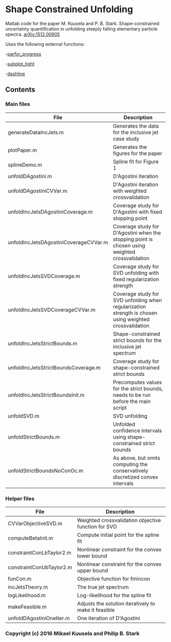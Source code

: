 # Shape Constrained Unfolding

Matlab code for the paper M. Kuusela and P. B. Stark. Shape-constrained uncertainty quantification in unfolding steeply falling elementary particle spectra. [arXiv:1512.00905](http://arxiv.org/abs/1512.00905)

Uses the following external functions:

-[parfor_progress](http://ch.mathworks.com/matlabcentral/fileexchange/32101-progress-monitor--progress-bar--that-works-with-parfor)

-[subplot_tight](http://ch.mathworks.com/matlabcentral/fileexchange/30884-controllable-tight-subplot/)

-[dashline](http://ch.mathworks.com/matlabcentral/fileexchange/1892-dashline)

## Contents
### Main files

| File | Description |
| --- | --- |
| generateDataIncJets.m | Generates the data for the inclusive jet case study |
| plotPaper.m | Generates the figures for the paper |
| splineDemo.m | Spline fit for Figure 1 |
| unfoldDAgostini.m | D'Agostini iteration |
| unfoldDAgostiniCVVar.m | D'Agostini iteration with weighted crossvalidation |
| unfoldIncJetsDAgostiniCoverage.m | Coverage study for D'Agostini with fixed stopping point |
| unfoldIncJetsDAgostiniCoverageCVVar.m | Coverage study for D'Agostini when the stopping point is chosen using weighted crossvalidation |
| unfoldIncJetsSVDCoverage.m | Coverage study for SVD unfolding with fixed regularization strength |
| unfoldIncJetsSVDCoverageCVVar.m | Coverage study for SVD unfolding when regularization strength is chosen using weighted crossvalidation |
| unfoldIncJetsStrictBounds.m | Shape-constrained strict bounds for the inclusive jet spectrum |
| unfoldIncJetsStrictBoundsCoverage.m | Coverage study for shape-constrained strict bounds |
| unfoldIncJetsStrictBoundsInit.m | Precomputes values for the strict bounds, needs to be run before the main script |
| unfoldSVD.m | SVD unfolding |
| unfoldStrictBounds.m | Unfolded confidence intervals using shape-constrained strict bounds |
| unfoldStrictBoundsNoConOc.m | As above, but omits computing the conservatively discretized convex intervals |

### Helper files

| File | Description |
| --- | --- |
| CVVarObjectiveSVD.m | Weighted crossvalidation objective function for SVD |
| computeBetaInit.m | Compute initial point for the spline fit |
| constraintConLbTaylor2.m | Nonlinear constraint for the convex lower bound |
| constraintConUbTaylor2.m | Nonlinear constraint for the convex upper bound |
| funCon.m | Objective function for fmincon |
| incJetsTheory.m | The true jet spectrum |
| logLikelihood.m | Log-likelihood for the spline fit |
| makeFeasible.m | Adjusts the solution iteratively to make it feasible |
| unfoldDAgostiniOneIter.m | One iteration of D'Agostini |

### Copyright (c) 2016 Mikael Kuusela and Philip B. Stark